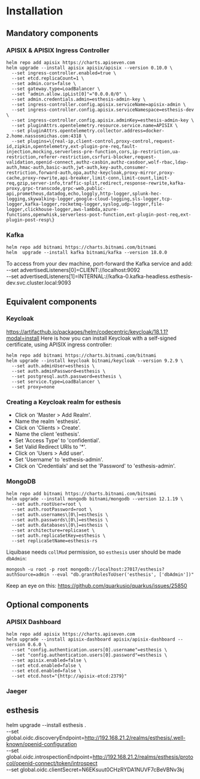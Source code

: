 # Installation

## Mandatory components

### APISIX & APISIX Ingress Controller

```
helm repo add apisix https://charts.apiseven.com
helm upgrade --install apisix apisix/apisix --version 0.10.0 \
  --set ingress-controller.enabled=true \
  --set etcd.replicaCount=1 \
  --set admin.cors=false \
  --set gateway.type=LoadBalancer \
  --set "admin.allow.ipList[0]"="0.0.0.0/0" \
  --set admin.credentials.admin=esthesis-admin-key \
  --set ingress-controller.config.apisix.serviceName=apisix-admin \
  --set ingress-controller.config.apisix.serviceNamespace=esthesis-dev \
  --set ingress-controller.config.apisix.adminKey=esthesis-admin-key \
  --set pluginAttrs.opentelemetry.resource.service.name=APISIX \
  --set pluginAttrs.opentelemetry.collector.address=docker-2.home.nassosmichas.com:4318 \
  --set plugins=\{real-ip,client-control,proxy-control,request-id,zipkin,opentelemetry,ext-plugin-pre-req,fault-injection,mocking,serverless-pre-function,cors,ip-restriction,ua-restriction,referer-restriction,csrfuri-blocker,request-validation,openid-connect,authz-casbin,authz-casdoor,wolf-rbac,ldap-auth,hmac-auth,basic-auth,jwt-auth,key-auth,consumer-restriction,forward-auth,opa,authz-keycloak,proxy-mirror,proxy-cache,proxy-rewrite,api-breaker,limit-conn,limit-count,limit-req,gzip,server-info,traffic-split,redirect,response-rewrite,kafka-proxy,grpc-transcode,grpc-web,public-api,prometheus,datadog,echo,loggly,http-logger,splunk-hec-logging,skywalking-logger,google-cloud-logging,sls-logger,tcp-logger,kafka-logger,rocketmq-logger,syslog,udp-logger,file-logger,clickhouse-logger,aws-lambda,azure-functions,openwhisk,serverless-post-function,ext-plugin-post-req,ext-plugin-post-resp\}
```

### Kafka

```
helm repo add bitnami https://charts.bitnami.com/bitnami
helm  upgrade --install kafka bitnami/kafka --version 18.0.0 
```

To access from your dev machine, port-forward the Kafka service and add:
--set advertisedListeners\[0\]=CLIENT://localhost:9092 \
--set advertisedListeners\[1\]=INTERNAL://kafka-0.kafka-headless.esthesis-dev.svc.cluster.local:9093

## Equivalent components

### Keycloak

https://artifacthub.io/packages/helm/codecentric/keycloak/18.1.1?modal=install
Here is how you can install Keycloak with a self-signed certificate, using APISIX ingress
controller:

```
helm repo add bitnami https://charts.bitnami.com/bitnami
helm upgrade --install keycloak bitnami/keycloak --version 9.2.9 \
  --set auth.adminUser=esthesis \
  --set auth.adminPassword=esthesis \
  --set postgresql.auth.password=esthesis \
  --set service.type=LoadBalancer \
  --set proxy=none
```

### Creating a Keycloak realm for esthesis

- Click on 'Master > Add Realm'.
- Name the realm 'esthesis'.
- Click on 'Clients > Create'.
- Name the client 'esthesis'.
- Set 'Access Type' to 'confidential'.
- Set Valid Redirect URIs to '*'.
- Click on 'Users > Add user'.
- Set 'Username' to 'esthesis-admin'.
- Click on 'Credentials' and set the 'Password' to 'esthesis-admin'.

### MongoDB

```
helm repo add bitnami https://charts.bitnami.com/bitnami
helm upgrade --install mongodb bitnami/mongodb --version 12.1.19 \
  --set auth.rootUser=root \
  --set auth.rootPassword=root \
  --set auth.usernames\[0\]=esthesis \
  --set auth.passwords\[0\]=esthesis \
  --set auth.databases\[0\]=esthesis \
  --set architecture=replicaset \
  --set auth.replicaSetKey=esthesis \
  --set replicaSetName=esthesis-rs
```

Liquibase needs `collMod` permission, so `esthesis` user should be made `dbAdmin`:

```
mongosh -u root -p root mongodb://localhost:27017/esthesis?authSource=admin --eval "db.grantRolesToUser('esthesis', ['dbAdmin'])"
```

Keep an eye on this:
https://github.com/quarkusio/quarkus/issues/25850

## Optional components

### APISIX Dashboard

```
helm repo add apisix https://charts.apiseven.com
helm upgrade --install apisix-dashboard apisix/apisix-dashboard --version 0.6.0 \
  --set "config.authentication.users[0].username"=esthesis \
  --set "config.authentication.users[0].password"=esthesis \
  --set apisix.enabled=false \
  --set etcd.enabled=false \
  --set etcd.enabled=false \
  --set etcd.host="{http://apisix-etcd:2379}"
```

### Jaeger

## esthesis

helm upgrade --install esthesis . \
--set
global.oidc.discoveryEndpoint=http://192.168.21.2/realms/esthesis/.well-known/openid-configuration \
--set
global.oidc.introspectionEndpoint=http://192.168.21.2/realms/esthesis/protocol/openid-connect/token/introspect \
--set global.oidc.clientSecret=N6EKsuut0CHzRYDA1NUVF7cBeVBNv3kj
